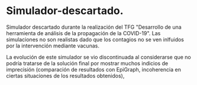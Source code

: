 # Simulador-descartado.
Simulador descartado durante la realización del TFG "Desarrollo de una herramienta de análisis de la propagación de la COVID-19". Las simulaciones no son realistas dado que los contagios no se ven inlfuidos por la intervención mediante vacunas. 

La evolución de este simulador se vio discontinuada al considerarse que no podría tratarse de la solución final por mostrar muchos indicios de imprecisión (comparación de resultados con EpiGraph, incoherencia en ciertas situaciones de los resultados obtenidos),
